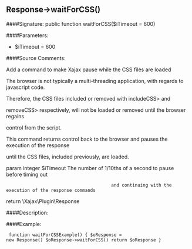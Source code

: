 ## Response->waitForCSS()

####Signature: public function waitForCSS($iTimeout = 600)

####Parameters:

* $iTimeout = 600




####Source Comments:

Add a command to make Xajax pause while the CSS files are loaded



The browser is not typically a multi-threading application, with regards to javascript code.

Therefore, the CSS files included or removed with <Response->includeCSS> and

<Response->removeCSS> respectively, will not be loaded or removed until the browser regains

control from the script.

This command returns control back to the browser and pauses the execution of the response

until the CSS files, included previously, are loaded.



param integer		$iTimeout			The number of 1/10ths of a second to pause before timing out

											and continuing with the execution of the response commands



return \Xajax\Plugin\Response



####Description:


####Example:
<code><pre>
function waitForCSSExample()
{
    $oResponse = new Response()
    $oResponse->waitForCSS()
    return $oResponse
}
</pre></code>